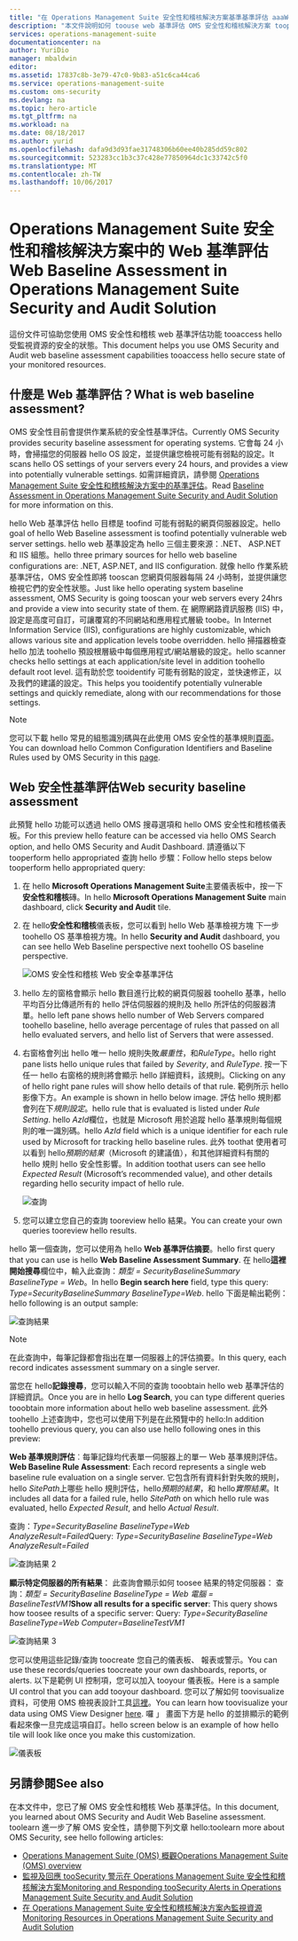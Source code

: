 ```yaml
---
title: "在 Operations Management Suite 安全性和稽核解決方案基準基準評估 aaaWeb |Microsoft 文件"
description: "本文件說明如何 toouse web 基準評估 OMS 安全性和稽核解決方案 tooperform 基準評估相容性和安全性用途的所有受監視的 web 伺服器中。"
services: operations-management-suite
documentationcenter: na
author: YuriDio
manager: mbaldwin
editor: 
ms.assetid: 17837c8b-3e79-47c0-9b83-a51c6ca44ca6
ms.service: operations-management-suite
ms.custom: oms-security
ms.devlang: na
ms.topic: hero-article
ms.tgt_pltfrm: na
ms.workload: na
ms.date: 08/18/2017
ms.author: yurid
ms.openlocfilehash: dafa9d3d93fae31748306b60ee40b285dd59c802
ms.sourcegitcommit: 523283cc1b3c37c428e77850964dc1c33742c5f0
ms.translationtype: MT
ms.contentlocale: zh-TW
ms.lasthandoff: 10/06/2017
---
```

# <a name="web-baseline-assessment-in-operations-management-suite-security-and-audit-solution"></a><span data-ttu-id="a2408-103">Operations Management Suite 安全性和稽核解決方案中的 Web 基準評估</span><span class="sxs-lookup"><span data-stu-id="a2408-103">Web Baseline Assessment in Operations Management Suite Security and Audit Solution</span></span>
<span data-ttu-id="a2408-104">這份文件可協助您使用 OMS 安全性和稽核 web 基準評估功能 tooaccess hello 受監視資源的安全的狀態。</span><span class="sxs-lookup"><span data-stu-id="a2408-104">This document helps you use OMS Security and Audit web baseline assessment capabilities tooaccess hello secure state of your monitored resources.</span></span>

## <a name="what-is-web-baseline-assessment"></a><span data-ttu-id="a2408-105">什麼是 Web 基準評估？</span><span class="sxs-lookup"><span data-stu-id="a2408-105">What is web baseline assessment?</span></span>
<span data-ttu-id="a2408-106">OMS 安全性目前會提供作業系統的安全性基準評估。</span><span class="sxs-lookup"><span data-stu-id="a2408-106">Currently OMS Security provides security baseline assessment for operating systems.</span></span> <span data-ttu-id="a2408-107">它會每 24 小時，會掃描您的伺服器 hello OS 設定，並提供讓您檢視可能有弱點的設定。</span><span class="sxs-lookup"><span data-stu-id="a2408-107">It scans hello OS settings of your servers every 24 hours, and provides a view into potentially vulnerable settings.</span></span> <span data-ttu-id="a2408-108">如需詳細資訊，請參閱 [Operations Management Suite 安全性和稽核解決方案中的基準評估](https://docs.microsoft.com/azure/operations-management-suite/oms-security-baseline)。</span><span class="sxs-lookup"><span data-stu-id="a2408-108">Read [Baseline Assessment in Operations Management Suite Security and Audit Solution](https://docs.microsoft.com/azure/operations-management-suite/oms-security-baseline) for more information on this.</span></span>

<span data-ttu-id="a2408-109">hello Web 基準評估 hello 目標是 toofind 可能有弱點的網頁伺服器設定。</span><span class="sxs-lookup"><span data-stu-id="a2408-109">hello goal of hello Web Baseline assessment is toofind potentially vulnerable web server settings.</span></span> <span data-ttu-id="a2408-110">hello web 基準設定為 hello 三個主要來源：.NET、 ASP.NET 和 IIS 組態。</span><span class="sxs-lookup"><span data-stu-id="a2408-110">hello three primary sources for hello web baseline configurations are: .NET, ASP.NET, and IIS configuration.</span></span>  <span data-ttu-id="a2408-111">就像 hello 作業系統基準評估，OMS 安全性即將 tooscan 您網頁伺服器每隔 24 小時制，並提供讓您檢視它們的安全性狀態。</span><span class="sxs-lookup"><span data-stu-id="a2408-111">Just like hello operating system baseline assessment, OMS Security is going tooscan your web servers every 24hrs and provide a view into security state of them.</span></span>  <span data-ttu-id="a2408-112">在 網際網路資訊服務 (IIS) 中，設定是高度可自訂，可讓覆寫的不同網站和應用程式層級 toobe。</span><span class="sxs-lookup"><span data-stu-id="a2408-112">In Internet Information Service (IIS), configurations are highly customizable, which allows various site and application levels toobe overridden.</span></span> <span data-ttu-id="a2408-113">hello 掃描器檢查 hello 加法 toohello 預設根層級中每個應用程式/網站層級的設定。</span><span class="sxs-lookup"><span data-stu-id="a2408-113">hello scanner checks hello settings at each application/site level in addition toohello default root level.</span></span> <span data-ttu-id="a2408-114">這有助於您 tooidentify 可能有弱點的設定，並快速修正，以及我們的建議的設定。</span><span class="sxs-lookup"><span data-stu-id="a2408-114">This helps you tooidentify potentially vulnerable settings and quickly remediate, along with our recommendations for those settings.</span></span>

>[!NOTE] 
><span data-ttu-id="a2408-115">您可以下載 hello 常見的組態識別碼與在此使用 OMS 安全性的基準規則[頁面](https://gallery.technet.microsoft.com/Azure-Security-Center-a789e335?redir=0)。</span><span class="sxs-lookup"><span data-stu-id="a2408-115">You can download hello Common Configuration Identifiers and Baseline Rules used by OMS Security in this [page](https://gallery.technet.microsoft.com/Azure-Security-Center-a789e335?redir=0).</span></span>


## <a name="web-security-baseline-assessment"></a><span data-ttu-id="a2408-116">Web 安全性基準評估</span><span class="sxs-lookup"><span data-stu-id="a2408-116">Web security baseline assessment</span></span>

<span data-ttu-id="a2408-117">此預覽 hello 功能可以透過 hello OMS 搜尋選項和 hello OMS 安全性和稽核儀表板。</span><span class="sxs-lookup"><span data-stu-id="a2408-117">For this preview hello feature can be accessed via hello OMS Search option, and hello OMS Security and Audit Dashboard.</span></span> <span data-ttu-id="a2408-118">請遵循以下 tooperform hello appropriated 查詢 hello 步驟：</span><span class="sxs-lookup"><span data-stu-id="a2408-118">Follow hello steps below tooperform hello appropriated query:</span></span>

1. <span data-ttu-id="a2408-119">在 hello **Microsoft Operations Management Suite**主要儀表板中，按一下**安全性和稽核**磚。</span><span class="sxs-lookup"><span data-stu-id="a2408-119">In hello **Microsoft Operations Management Suite** main dashboard, click **Security and Audit** tile.</span></span>
2. <span data-ttu-id="a2408-120">在 hello**安全性和稽核**儀表板，您可以看到 hello Web 基準檢視方塊 下一步 toohello OS 基準檢視方塊。</span><span class="sxs-lookup"><span data-stu-id="a2408-120">In hello **Security and Audit** dashboard, you can see hello Web Baseline perspective next toohello OS baseline perspective.</span></span>
   
    ![OMS 安全性和稽核 Web 安全幸基準評估](./media/oms-security-web-baseline/oms-security-web-baseline-fig5.png)

3. <span data-ttu-id="a2408-122">hello 左的窗格會顯示 hello 數目進行比較的網頁伺服器 toohello 基準，hello 平均百分比傳遞所有的 hello 評估伺服器的規則及 hello 所評估的伺服器清單。</span><span class="sxs-lookup"><span data-stu-id="a2408-122">hello left pane shows hello number of Web Servers compared toohello baseline, hello average percentage of rules that passed on all hello evaluated servers, and hello list of Servers that were assessed.</span></span>
4. <span data-ttu-id="a2408-123">右窗格會列出 hello 唯一 hello 規則失敗*嚴重性*，和*RuleType*。</span><span class="sxs-lookup"><span data-stu-id="a2408-123">hello right pane lists hello unique rules that failed by *Severity*, and *RuleType*.</span></span> <span data-ttu-id="a2408-124">按一下任一 hello 右窗格的規則將會顯示 hello 詳細資料，該規則。</span><span class="sxs-lookup"><span data-stu-id="a2408-124">Clicking on any of hello right pane rules will show hello details of that rule.</span></span> <span data-ttu-id="a2408-125">範例所示 hello 影像下方。</span><span class="sxs-lookup"><span data-stu-id="a2408-125">An example is shown in hello below image.</span></span> <span data-ttu-id="a2408-126">評估 hello 規則都會列在下*規則設定*。</span><span class="sxs-lookup"><span data-stu-id="a2408-126">hello rule that is evaluated is listed under *Rule Setting*.</span></span> <span data-ttu-id="a2408-127">hello *AzId*欄位，也就是 Microsoft 用於追蹤 hello 基準規則每個規則的唯一識別碼。</span><span class="sxs-lookup"><span data-stu-id="a2408-127">hello *AzId* field which is a unique identifier for each rule used by Microsoft for tracking hello baseline rules.</span></span> <span data-ttu-id="a2408-128">此外 toothat 使用者可以看到 hello*預期的結果*（Microsoft 的建議值），和其他詳細資料有關的 hello 規則 hello 安全性影響。</span><span class="sxs-lookup"><span data-stu-id="a2408-128">In addition toothat users can see hello *Expected Result* (Microsoft’s recommended value), and other details regarding hello security impact of hello rule.</span></span>
    
    ![查詢](./media/oms-security-web-baseline/oms-security-web-baseline-fig6.png)

5. <span data-ttu-id="a2408-130">您可以建立您自己的查詢 tooreview hello 結果。</span><span class="sxs-lookup"><span data-stu-id="a2408-130">You can create your own queries tooreview hello results.</span></span> 

<span data-ttu-id="a2408-131">hello 第一個查詢，您可以使用為 hello **Web 基準評估摘要**。</span><span class="sxs-lookup"><span data-stu-id="a2408-131">hello first query that you can use is hello **Web Baseline Assessment Summary**.</span></span> <span data-ttu-id="a2408-132">在 hello**這裡開始搜尋**欄位中，輸入此查詢：*類型 = SecurityBaselineSummary BaselineType = Web*。</span><span class="sxs-lookup"><span data-stu-id="a2408-132">In hello **Begin search here** field, type this query: *Type=SecurityBaselineSummary BaselineType=Web*.</span></span> <span data-ttu-id="a2408-133">hello 下面是輸出範例：</span><span class="sxs-lookup"><span data-stu-id="a2408-133">hello following is an output sample:</span></span>

![查詢結果](./media/oms-security-web-baseline/oms-security-web-baseline-fig7.png)

>[!NOTE] 
><span data-ttu-id="a2408-135">在此查詢中，每筆記錄都會指出在單一伺服器上的評估摘要。</span><span class="sxs-lookup"><span data-stu-id="a2408-135">In this query, each record indicates assessment summary on a single server.</span></span>

<span data-ttu-id="a2408-136">當您在 hello**記錄搜尋**，您可以輸入不同的查詢 tooobtain hello web 基準評估的詳細資訊。</span><span class="sxs-lookup"><span data-stu-id="a2408-136">Once you are in hello **Log Search**, you can type different queries tooobtain more information about hello web baseline assessment.</span></span> <span data-ttu-id="a2408-137">此外 toohello 上述查詢中，您也可以使用下列是在此預覽中的 hello:</span><span class="sxs-lookup"><span data-stu-id="a2408-137">In addition toohello previous query, you can also use hello following ones in this preview:</span></span>

<span data-ttu-id="a2408-138">**Web 基準規則評估**︰每筆記錄均代表單一伺服器上的單一 Web 基準規則評估。</span><span class="sxs-lookup"><span data-stu-id="a2408-138">**Web Baseline Rule Assessment**: Each record represents a single web baseline rule evaluation on a single server.</span></span> <span data-ttu-id="a2408-139">它包含所有資料針對失敗的規則，hello *SitePath*上哪些 hello 規則評估，hello*預期的結果*，和 hello*實際結果*。</span><span class="sxs-lookup"><span data-stu-id="a2408-139">It includes all data for a failed rule, hello *SitePath* on which hello rule was evaluated, hello *Expected Result*, and hello *Actual Result*.</span></span>

<span data-ttu-id="a2408-140">查詢：*Type=SecurityBaseline BaselineType=Web AnalyzeResult=Failed*</span><span class="sxs-lookup"><span data-stu-id="a2408-140">Query: *Type=SecurityBaseline BaselineType=Web AnalyzeResult=Failed*</span></span>

![查詢結果 2](./media/oms-security-web-baseline/oms-security-web-baseline-fig8.png)

<span data-ttu-id="a2408-142">**顯示特定伺服器的所有結果**： 此查詢會顯示如何 toosee 結果的特定伺服器： 查詢：*類型 = SecurityBaseline BaselineType = Web 電腦 = BaselineTestVM1*</span><span class="sxs-lookup"><span data-stu-id="a2408-142">**Show all results for a specific server**: This query shows how toosee results of a specific server: Query: *Type=SecurityBaseline BaselineType=Web Computer=BaselineTestVM1*</span></span>

![查詢結果 3](./media/oms-security-web-baseline/oms-security-web-baseline-fig3.png)

<span data-ttu-id="a2408-144">您可以使用這些記錄/查詢 toocreate 您自己的儀表板、 報表或警示。</span><span class="sxs-lookup"><span data-stu-id="a2408-144">You can use these records/queries toocreate your own dashboards, reports, or alerts.</span></span> <span data-ttu-id="a2408-145">以下是範例 UI 控制項，您可以加入 tooyour 儀表板。</span><span class="sxs-lookup"><span data-stu-id="a2408-145">Here is a sample UI control that you can add tooyour dashboard.</span></span> <span data-ttu-id="a2408-146">您可以了解如何 toovisualize 資料，可使用 OMS 檢視表設計工具[這裡](https://blogs.technet.microsoft.com/msoms/2016/06/30/oms-view-designer-visualize-your-data-your-way/)。</span><span class="sxs-lookup"><span data-stu-id="a2408-146">You can learn how toovisualize your data using OMS View Designer [here](https://blogs.technet.microsoft.com/msoms/2016/06/30/oms-view-designer-visualize-your-data-your-way/).</span></span> <span data-ttu-id="a2408-147">囉 」 畫面下方是 hello 的並排顯示的範例看起來像一旦完成這項自訂。</span><span class="sxs-lookup"><span data-stu-id="a2408-147">hello screen below is an example of how hello tile will look like once you make this customization.</span></span>

![儀表板](./media/oms-security-web-baseline/oms-security-web-baseline-fig4.png)

## <a name="see-also"></a><span data-ttu-id="a2408-149">另請參閱</span><span class="sxs-lookup"><span data-stu-id="a2408-149">See also</span></span>
<span data-ttu-id="a2408-150">在本文件中，您已了解 OMS 安全性和稽核 Web 基準評估。</span><span class="sxs-lookup"><span data-stu-id="a2408-150">In this document, you learned about OMS Security and Audit Web Baseline assessment.</span></span> <span data-ttu-id="a2408-151">toolearn 進一步了解 OMS 安全性，請參閱下列文章 hello:</span><span class="sxs-lookup"><span data-stu-id="a2408-151">toolearn more about OMS Security, see hello following articles:</span></span>

* [<span data-ttu-id="a2408-152">Operations Management Suite (OMS) 概觀</span><span class="sxs-lookup"><span data-stu-id="a2408-152">Operations Management Suite (OMS) overview</span></span>](operations-management-suite-overview.md)
* [<span data-ttu-id="a2408-153">監視及回應 tooSecurity 警示在 Operations Management Suite 安全性和稽核解決方案</span><span class="sxs-lookup"><span data-stu-id="a2408-153">Monitoring and Responding tooSecurity Alerts in Operations Management Suite Security and Audit Solution</span></span>](oms-security-responding-alerts.md)
* [<span data-ttu-id="a2408-154">在 Operations Management Suite 安全性和稽核解決方案內監視資源</span><span class="sxs-lookup"><span data-stu-id="a2408-154">Monitoring Resources in Operations Management Suite Security and Audit Solution</span></span>](oms-security-monitoring-resources.md)

